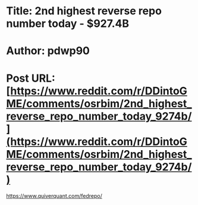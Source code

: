 # Title: 2nd highest reverse repo number today - $927.4B
# Author: pdwp90
# Post URL: [https://www.reddit.com/r/DDintoGME/comments/osrbim/2nd_highest_reverse_repo_number_today_9274b/](https://www.reddit.com/r/DDintoGME/comments/osrbim/2nd_highest_reverse_repo_number_today_9274b/)


https://www.quiverquant.com/fedrepo/